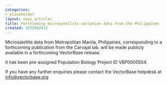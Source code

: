 ```yaml
---
categories:
- placeholder
layout: news_articles
title: Forthcoming microsatellite variation data from the Philippines
created: 1572962012
---
```

Microsatellite data from Metropolitan Manila, Philippines, corresponding to a forthcoming publication from the Carvajal lab. will be made publicly available in a forthcoming VectorBase release.

It has been pre-assigned Population Biology Project ID VBP0000554.

If you have any further enquiries please contact the VectorBase helpdesk at info@vectorbase.org
